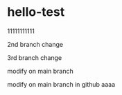 # hello-test

11111111111

2nd branch change

3rd branch change

modify on main branch

modify on main branch in github
aaaa
